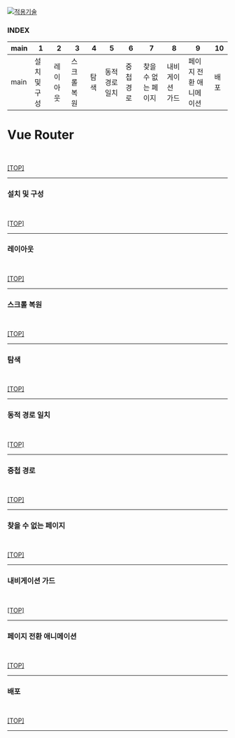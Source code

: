 [![적용기술](https://skillicons.dev/icons?i=vue,vercel,vscode)](../README.md)

### INDEX
| main | 1 | 2 | 3 | 4 | 5 | 6 | 7 | 8 | 9 | 10 |
|------|---|---|---|---|---|---|---|---|---|----|
| main| 설치 및 구성| 레이아웃| 스크롤 복원| 탐색| 동적 경로 일치| 중첩 경로| 찾을 수 없는 페이지| 내비게이션 가드| 페이지 전환 애니메이션| 배포|

# Vue Router


<br/>

[[TOP]](#index)

---
### 설치 및 구성
<br/>

[[TOP]](#index)

---
### 레이아웃
<br/>

[[TOP]](#index)

---
### 스크롤 복원
<br/>

[[TOP]](#index)

---
### 탐색
<br/>

[[TOP]](#index)

---
### 동적 경로 일치
<br/>

[[TOP]](#index)

---
### 중첩 경로
<br/>

[[TOP]](#index)

---
### 찾을 수 없는 페이지
<br/>

[[TOP]](#index)

---
### 내비게이션 가드
<br/>

[[TOP]](#index)

---
### 페이지 전환 애니메이션
<br/>

[[TOP]](#index)

---
### 배포
<br/>

[[TOP]](#index)

---
